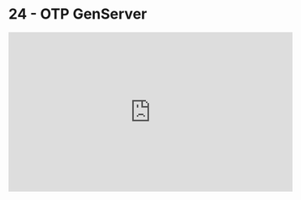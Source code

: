 # 24 - OTP GenServer

<iframe 
        width="560" 
        height="315" 
        src="https://www.youtube.com/embed/URJ_hiSvKmU" 
        title="YouTube video player" 
        frameborder="0" 
        allow="accelerometer; autoplay; clipboard-write; encrypted-media; gyroscope; picture-in-picture" 
        allowfullscreen
        >
</iframe>

